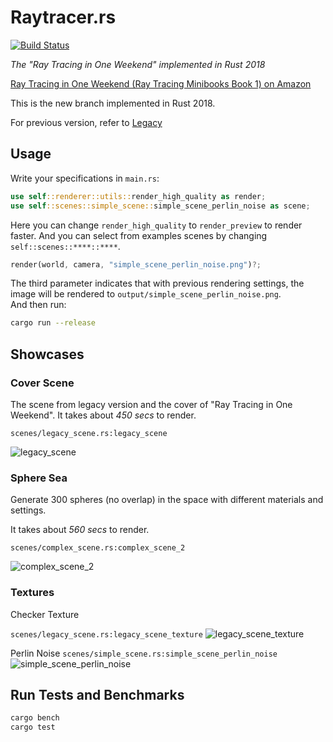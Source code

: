# Raytracer.rs

[![Build Status](https://travis-ci.com/SkyZH/raytracer.rs.svg?branch=master)](https://travis-ci.com/SkyZH/raytracer.rs)

_The "Ray Tracing in One Weekend" implemented in Rust 2018_

[Ray Tracing in One Weekend (Ray Tracing Minibooks Book 1) on Amazon](https://www.amazon.com/Ray-Tracing-Weekend-Minibooks-Book-ebook/dp/B01B5AODD8/)

This is the new branch implemented in Rust 2018.

For previous version, refer to [Legacy](https://github.com/SkyZH/raytracer.rs/tree/legacy)

## Usage

Write your specifications in `main.rs`:    
```rust
use self::renderer::utils::render_high_quality as render;
use self::scenes::simple_scene::simple_scene_perlin_noise as scene;
```    
Here you can change `render_high_quality` to `render_preview` to render faster. And you can select from examples scenes by changing `self::scenes::****::****`.    
```rust
render(world, camera, "simple_scene_perlin_noise.png")?;
```    
The third parameter indicates that with previous rendering settings, the image will be rendered to `output/simple_scene_perlin_noise.png`.    
And then run:    
```bash
cargo run --release
```

## Showcases

### Cover Scene

The scene from legacy version and the cover of "Ray Tracing in One Weekend". It takes about *450 secs* to render.

`scenes/legacy_scene.rs:legacy_scene`

![legacy_scene](https://user-images.githubusercontent.com/4198311/51119409-bcc3ae80-184d-11e9-8986-9ff48cf80e9d.png)

### Sphere Sea 

Generate 300 spheres (no overlap) in the space with different materials and settings.

It takes about *560 secs* to render.

`scenes/complex_scene.rs:complex_scene_2`

![complex_scene_2](https://user-images.githubusercontent.com/4198311/51087490-17e29c00-178f-11e9-88fc-996f642859d0.png)


### Textures

Checker Texture

`scenes/legacy_scene.rs:legacy_scene_texture`
![legacy_scene_texture](https://user-images.githubusercontent.com/4198311/51223750-1b884580-197e-11e9-93c8-f4c8779d1958.png)

Perlin Noise
`scenes/simple_scene.rs:simple_scene_perlin_noise`
![simple_scene_perlin_noise](https://user-images.githubusercontent.com/4198311/51226964-f9e28a80-198c-11e9-95ee-374e3598adc2.png)

## Run Tests and Benchmarks

```bash
cargo bench
cargo test
```